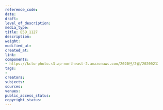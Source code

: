 ```yaml
---
reference_code: 
date: 
draft: 
level_of_description: 
media_type: 
title: E5D_1127
description: 
weight: 
modified_at: 
created_at: 
link: 
components:
- https://kctu-photo.s3.ap-northeast-2.amazonaws.com/2020년/2월/20200212_영남대의료원+고공농성+해단집회/E5D_1127.jpg
tags:
- 
creators: 
subjects: 
sources: 
venues: 
public_access_status: 
copyright_status: 
---
```

